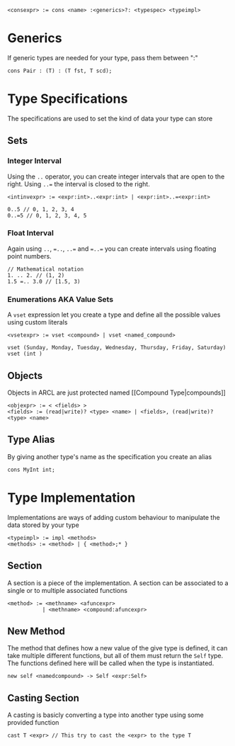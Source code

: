 ```
<consexpr> := cons <name> :<generics>?: <typespec> <typeimpl>
```
# Generics
If generic types are needed for your type, pass them between ":"

```
cons Pair : (T) : (T fst, T scd);
```
# Type Specifications
The specifications are used to set the kind of data your type can store
## Sets
### Integer Interval
Using the ``..`` operator, you can create integer intervals that are open to the right. Using ``..=`` the interval is closed to the right.
```
<intinvexpr> := <expr:int>..<expr:int> | <expr:int>..=<expr:int>
```
```
0..5 // 0, 1, 2, 3, 4
0..=5 // 0, 1, 2, 3, 4, 5
```
### Float Interval
Again using ``..``, ``=..``, ``..=`` and ``=..=`` you can create intervals using floating point numbers.
```
// Mathematical notation
1. .. 2. // (1, 2)
1.5 =.. 3.0 // [1.5, 3)

```
### Enumerations AKA Value Sets
A ``vset`` expression let you create a type and define all the possible values using custom literals
```
<vsetexpr> := vset <compound> | vset <named_compound>
```
```
vset (Sunday, Monday, Tuesday, Wednesday, Thursday, Friday, Saturday)
vset (int )
```
## Objects
Objects in ARCL are just protected named [[Compound Type|compounds]]
```
<objexpr> := < <fields> >
<fields> := (read|write)? <type> <name> | <fields>, (read|write)? <type> <name>
```
## Type Alias
By giving another type's name as the specification you create an alias
```
cons MyInt int;
```
# Type Implementation
Implementations are ways of adding custom behaviour to manipulate the data stored by your type
```
<typeimpl> := impl <methods>
<methods> := <method> | { <method>;* }
```
## Section
A section is a piece of the implementation. A section can be associated to a single or to multiple associated functions
```
<method> := <methname> <afuncexpr>
		   | <methname> <compound:afuncexpr>
```
## New Method
The method that defines how a new value of the give type is defined, it can take multiple different functions, but all of them must return the ``Self`` type. The functions defined here will be called when the type is instantiated.
```
new self <namedcompound> -> Self <expr:Self>
```

## Casting Section
A casting is basicly converting a type into another type using some provided function
```
cast T <expr> // This try to cast the <expr> to the type T
```
